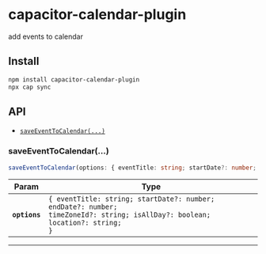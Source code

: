 # capacitor-calendar-plugin

add events to calendar

## Install

```bash
npm install capacitor-calendar-plugin
npx cap sync
```

## API

<docgen-index>

* [`saveEventToCalendar(...)`](#saveeventtocalendar)

</docgen-index>

<docgen-api>
<!--Update the source file JSDoc comments and rerun docgen to update the docs below-->

### saveEventToCalendar(...)

```typescript
saveEventToCalendar(options: { eventTitle: string; startDate?: number; endDate?: number; timeZoneId?: string; isAllDay?: boolean; location?: string; }) => Promise<void>
```

| Param         | Type                                                                                                                                   |
| ------------- | -------------------------------------------------------------------------------------------------------------------------------------- |
| **`options`** | <code>{ eventTitle: string; startDate?: number; endDate?: number; timeZoneId?: string; isAllDay?: boolean; location?: string; }</code> |

--------------------

</docgen-api>
